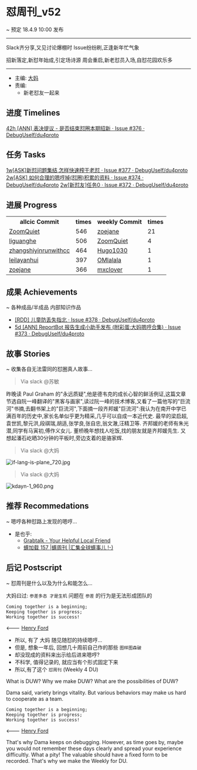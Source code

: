 # 怼周刊_v52
~ 预定 18.4.9 10:00 发布

-----------------------------------------

Slack齐分享,又见讨论爆棚时
Issue纷纷刷,正逢新年忙气象

招新落定,新怼年始成,引定场诗源
周会重启,新老怼员入场,自怼花园欢乐多



-----------------------------------------

- 主编: [大妈](http://du.zoomquiet.io/2014-02/ac0-zq/)
- 责编:
    + 新老怼友一起来


## 进度 Timelines
[42h [ANN] 表决提议 - 是否结束怼圈本期招新 · Issue #376 · DebugUself/du4proto](https://github.com/DebugUself/du4proto/issues/376)


## 任务 Tasks
[1w[ASK]新怼问题集结,怎样快速榨干老怼 · Issue #377 · DebugUself/du4proto](https://github.com/DebugUself/du4proto/issues/377)
[2w[ASK] 如何合理的嗯哼掉(怼圈)积累的资料 · Issue #374 · DebugUself/du4proto](https://github.com/DebugUself/du4proto/issues/374)
[2w[新怼友]任务0 · Issue #372 · DebugUself/du4proto](https://github.com/DebugUself/du4proto/issues/372)



## 进展 Progress
<table>
<tr><th>allcic Commit</th><th> times</th><th>weekly Commit</th><th> times</th></tr>
<tr><td>
            <a href='http://github.com/ZoomQuiet'>ZoomQuiet</a></td><td>546</td>
        <td>
            <a href='http://github.com/zoejane'>zoejane</a></td><td>21</td>
            
<tr><td>
            <a href='http://github.com/liguanghe'>liguanghe</a></td><td>506</td>
        <td>
            <a href='http://github.com/ZoomQuiet'>ZoomQuiet</a></td><td>4</td>
            
<tr><td>
            <a href='http://github.com/zhangshiyinrunwithcc'>zhangshiyinrunwithcc</a></td><td>464</td>
        <td>
            <a href='http://github.com/Hugo1030'>Hugo1030</a></td><td>1</td>
            
<tr><td>
            <a href='http://github.com/leilayanhui'>leilayanhui</a></td><td>397</td>
        <td>
            <a href='http://github.com/OMlalala'>OMlalala</a></td><td>1</td>
            
<tr><td>
            <a href='http://github.com/zoejane'>zoejane</a></td><td>366</td>
        <td>
            <a href='http://github.com/mxclover'>mxclover</a></td><td>1</td>
            
            
</table>


## 成果 Achievements
~ 各种成品/半成品 内部知识作品

- [[RDD] 儿童防丢失指北 · Issue #378 · DebugUself/du4proto](https://github.com/DebugUself/du4proto/issues/378)
- [5d [ANN] ReportBot 报告生成小助手发布 (附彩蛋:大妈嗯哼合集) · Issue #373 · DebugUself/du4proto](https://github.com/DebugUself/du4proto/issues/373)

## 故事 Stories
~ 收集各自无法雷同的怼圈真人故事...
> Via slack @苏敏

昨晚读 Paul Graham 的"永远质疑",他是德韦克的成长心智的鲜活例证,这篇文章节选自阮一峰翻译的"黑客与画家",读过阮一峰的技术博客,又看了一篇他写的"巨流河"书摘,去翻书架上的"巨流河",下面摘一段齐邦媛"巨流河":我认为在南开中学已满百年的历史中,家长名单似乎更为精采,几乎可以自成一本近代史. 最早的梁启超,袁世凯,黎元洪,段祺瑞,胡适,张学良,张自忠,翁文澈,汪精卫等. 齐邦媛的老师有朱光潜,同学有马寅初,傅作义女儿. 董桥晚年想找人吃饭,找的朋友就是齐邦媛先生. 又想起潘石屹晒30分钟的平板时,旁边支着的是骆家辉. 


> Via slack @大妈

![if-lang-is-plane_720.jpg](https://upload-images.jianshu.io/upload_images/201022-848f3a3b24d6ab53.jpg?imageMogr2/auto-orient/strip%7CimageView2/2/w/1240)

> Via slack @大妈

![kdayn-1_960.png](https://upload-images.jianshu.io/upload_images/201022-3b9c0336eb324dfa.png?imageMogr2/auto-orient/strip%7CimageView2/2/w/1240)

## 推荐 Recommedations
~ 嗯哼各种怼路上发现的嗯哼...

- 是也乎:
    + [Grabtalk - Your Helpful Local Friend](https://www.grabtalk.com/)
    + [蠎加载 157 |蠎周刊 |汇集全球蠎事儿 !-)](http://weekly.pychina.org/importpython/importpython-157.html)

## 后记 Postscript
~ 怼周刊是什么以及为什么和能怎么...

大妈曰过: `参差多态 才是生机`
问题在 `参差` 的行为是无法形成团队的

	Coming together is a beginning; 
	Keeping together is progress; 
	Working together is success!

<--- [Henry Ford](https://www.brainyquote.com/quotes/quotes/h/henryford121997.html)

- 所以, 有了 大妈 随见随怼的持续嗯哼...
- 但是, 想象一年后, 回想几十周前自己作的那些 `图样图森破` 
- 却没现成的资料来出示给后进来嗯哼?
- 不科学, 值得记录的, 就应当有个形式固定下来
- 所以,有了这个 `怼周刊` (Weekly 4 DU)

What is DUW?
Why we make DUW?
What are the possibilities of DUW?

Dama said, variety brings vitality.
But various behaviors may make us hard to cooperate as a team.

	Coming together is a beginning; 
	Keeping together is progress; 
	Working together is success!

<--- [Henry Ford](https://www.brainyquote.com/quotes/quotes/h/henryford121997.html)

That's why Dama keeps on debugging.
However, as time goes by, maybe you would not remember these days clearly and spread your experience difficultly.
What a pity!
The valuable should have a fixed form to be recorded.
That's why we make the Weekly for DU.



